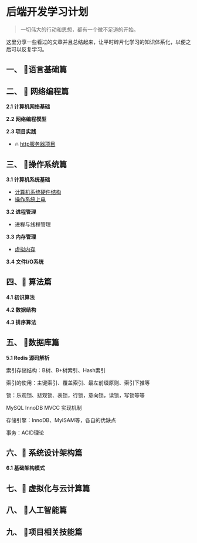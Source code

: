 # 后端开发学习计划

>   一切伟大的行动和思想，都有一个微不足道的开始。 

这里分享一些看过的文章并且总结起来，让平时碎片化学习的知识体系化，以便之后可以反复学习。

## 一、 :rocket:语言基础篇



## 二、 :rocket: 网络编程篇

**2.1 计算机网络基础**

**2.2 网络编程模型**

**2.3 项目实践**

-   :fire: ​[http服务器项目](https://github.com/Fan6514/httpServer4c)

## 三、 :rocket:操作系统篇

**3.1 计算机系统基础**

-   [计算机系统硬件结构](note/os/计算机系统硬件.md)
-   [操作系统上电](note/os/操作系统上电.md)

**3.2 进程管理**

-   进程与线程管理

**3.3 内存管理**

-   [虚拟内存](note/os/虚拟内存.md)

**3.4 文件I/O系统**

## 四、:rocket: 算法篇

**4.1 初识算法**

**4.2 数据结构**

**4.3 排序算法**

## 五、 :rocket:数据库篇

**5.1 Redis 源码解析**

索引存储结构：B树、B+树索引、Hash索引

索引的使用：主键索引、覆盖索引、最左前缀原则、索引下推等

锁：乐观锁、悲观锁、表锁，行锁，意向锁，读锁，写锁等等

MySQL InnoDB MVCC 实现机制

存储引擎：InnoDB、MyISAM等，各自的优缺点

事务：ACID理论

## 六、:rocket: 系统设计架构篇

**6.1 基础架构模式**

## 七、:rocket: 虚拟化与云计算篇

## 八、 :rocket:人工智能篇

## 九、 :rocket:项目相关技能篇

